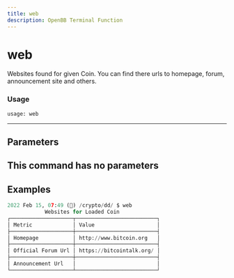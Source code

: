 ```yaml
---
title: web
description: OpenBB Terminal Function
---
```


# web

Websites found for given Coin. You can find there urls to homepage, forum, announcement site and others.

### Usage 
```python
usage: web
```
---
## Parameters

This command has no parameters
---
## Examples

```python
2022 Feb 15, 07:49 (🦋) /crypto/dd/ $ web
            Websites for Loaded Coin
┌────────────────────┬──────────────────────────┐
│ Metric             │ Value                    │
├────────────────────┼──────────────────────────┤
│ Homepage           │ http://www.bitcoin.org   │
├────────────────────┼──────────────────────────┤
│ Official Forum Url │ https://bitcointalk.org/ │
├────────────────────┼──────────────────────────┤
│ Announcement Url   │                          │
└────────────────────┴──────────────────────────┘
```

